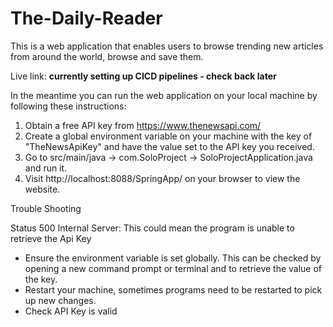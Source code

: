 # The-Daily-Reader
This is a web application that enables users to browse trending new articles from around the world, browse and save them.

Live link: **currently setting up CICD pipelines - check back later**

In the meantime you can run the web application on your local machine by following these instructions:
1. Obtain a free API key from https://www.thenewsapi.com/
2. Create a global environment variable on your machine with the key of "TheNewsApiKey" and have the value set to the API key you received. 
3. Go to src/main/java -> com.SoloProject -> SoloProjectApplication.java and run it.
4. Visit http://localhost:8088/SpringApp/ on your browser to view the website.


Trouble Shooting

Status 500 Internal Server:
This could mean the program is unable to retrieve the Api Key
- Ensure the environment variable is set globally. This can be checked by opening a new command prompt or terminal and to retrieve the value of the key. 
- Restart your machine, sometimes programs need to be restarted to pick up new changes.
- Check API Key is valid

